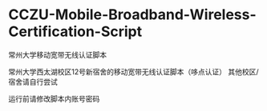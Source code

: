 # CCZU-Mobile-Broadband-Wireless-Certification-Script
常州大学移动宽带无线认证脚本

常州大学西太湖校区12号新宿舍的移动宽带无线认证脚本（哆点认证） 其他校区/宿舍请自行尝试

运行前请修改脚本内账号密码
